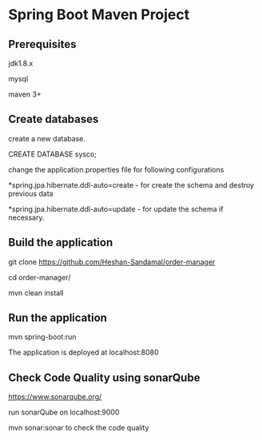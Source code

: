 # Spring Boot Maven Project

## Prerequisites

jdk1.8.x

mysql
 
maven 3+

## Create databases

create a new database.

CREATE DATABASE sysco;

change the application.properties file for following configurations

*spring.jpa.hibernate.ddl-auto=create - for create the schema and destroy previous data

*spring.jpa.hibernate.ddl-auto=update - for update the schema if necessary.

## Build the application

git clone https://github.com/Heshan-Sandamal/order-manager

cd order-manager/

mvn clean install

## Run the application

mvn spring-boot:run

The application is deployed at localhost:8080

## Check Code Quality using  sonarQube

https://www.sonarqube.org/

run sonarQube on localhost:9000

mvn sonar:sonar  to check the code quality
